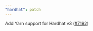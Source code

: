```yaml
---
"hardhat": patch
---
```


Add Yarn support for Hardhat v3 ([#7192](https://github.com/NomicFoundation/hardhat/issues/7192))
